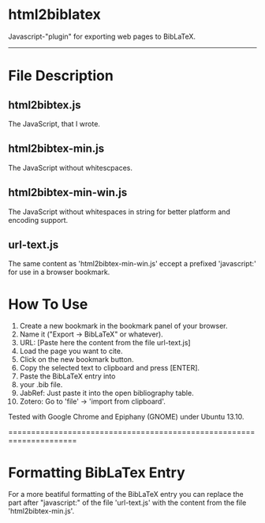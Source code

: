 html2biblatex
=============

Javascript-"plugin" for exporting web pages to BibLaTeX.

--------------------------------------------------------

File Description
================

html2bibtex.js
--------------

The JavaScript, that I wrote.

html2bibtex-min.js
------------------

The JavaScript without whitescpaces.

html2bibtex-min-win.js
----------------------

The JavaScript without whitespaces in string for better platform and encoding support.

url-text.js
-----------

The same content as 'html2bibtex-min-win.js' eccept a prefixed 'javascript:' for use in a browser bookmark.

How To Use
==========

 1. Create a new bookmark in the bookmark panel of your browser.
 2. Name it ("Export -> BibLaTeX" or whatever).
 3. URL: [Paste here the content from the file url-text.js]
 4. Load the page you want to cite.
 5. Click on the new bookmark button.
 6. Copy the selected text to clipboard and press [ENTER].
 7. Paste the BibLaTeX entry into 
  1. your .bib file.
  2. JabRef: Just paste it into the open bibliography table.
  3. Zotero: Go to 'file' -> 'import from clipboard'.


Tested with Google Chrome and Epiphany (GNOME) under Ubuntu 13.10.


=====================================================================

Formatting BibLaTex Entry
=========================

For a more beatiful formatting of the BibLaTeX entry you can replace the part after "javascript:" of the file 'url-text.js' with the content from the file 'html2bibtex-min.js'.



